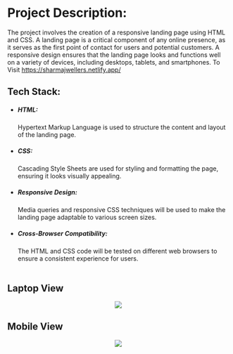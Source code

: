 <h1>Project Description:</h1>

The project involves the creation of a responsive landing page using HTML and CSS. A landing page is a critical component of any online presence, as it serves as the first point of contact for users and potential customers. A responsive design ensures that the landing page looks and functions well on a variety of devices, including desktops, tablets, and smartphones. To Visit https://sharmajwellers.netlify.app/
<h2>Tech Stack:</h2>

- <h5>HTML:</h5> Hypertext Markup Language is used to structure the content and layout of the landing page.
- <h5>CSS:</h5> Cascading Style Sheets are used for styling and formatting the page, ensuring it looks visually appealing.
- <h5>Responsive Design:</h5> Media queries and responsive CSS techniques will be used to make the landing page adaptable to various screen sizes.
- <h5>Cross-Browser Compatibility:</h5> The HTML and CSS code will be tested on different web browsers to ensure a consistent experience for users.<br><br>
<h2>Laptop View</h2>
<p align="center">
  <img  src="https://github.com/Pardeepsharma01/Landing-Page/assets/122151205/afb0fc97-d9a0-4d46-8ca2-128119b7db78">
</p>
<h2>Mobile View</h2>
<p align="center">
  <img  src="https://github.com/Pardeepsharma01/Landing-Page/assets/122151205/88e76439-f74b-4b87-b2bd-616e18d10337">
</p>



